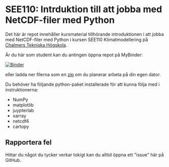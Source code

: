# SEE110: Intrduktion till att jobba med NetCDF-filer med Python

Det här är repot innehåller kursmaterial tillhörande introduktionen i att jobba med NetCDF-filer med Python i kursen SEE110 Klimatmodellering på [Chalmers Tekniska Högskola](https://www.chalmers.se/).

Är du här som student kan du antingen öppna repot på MyBinder:

[![Binder](https://mybinder.org/badge_logo.svg)](https://mybinder.org/v2/gh/SEE-GEO/see110_netcdf_tutorial/HEAD?labpath=01_working_with_netcdf.ipynb)

eller ladda ner filerna som en [zip](https://github.com/SEE-GEO/see110_netcdf_tutorial/archive/refs/heads/main.zip) om du planerar arbeta på din egen dator.

Du behöver ha följande python-paket installerade för att kunna följa med i instruktionerna:
- NumPy
- matplotlib
- juypterlab
- xarray
- netcdf4
- cartopy


## Rapportera fel

Hittar du något du tycker verkar tokigt kan du alltid öppna ett "issue" här på GitHub.

